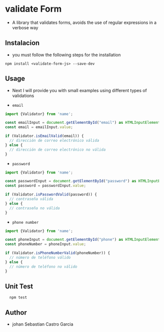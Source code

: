 # validate Form

- A library that validates forms, avoids the use of regular expressions in a verbose way

## Instalacion

- you must follow the following steps for the installation

```npm
npm install <validate-form-js> --save-dev
```

## Usage

- Next I will provide you with small examples using different types of validations

- `email`

```ts
import {Validator} from 'name';

const emailInput = document.getElementById("email") as HTMLInputElement;
const email = emailInput.value;

if (Validator.isEmailValid(email)) {
  // dirección de correo electrónico válida
} else {
  // dirección de correo electrónico no válida
}
```

- `password`

```ts
import {Validator} from 'name';

const passwordInput = document.getElementById("password") as HTMLInputElement;
const password = passwordInput.value;

if (Validator.isPasswordValid(password)) {
  // contraseña válida
} else {
  // contraseña no válida
}
```

- `phone number`

```ts
import {Validator} from 'name';

const phoneInput = document.getElementById("phone") as HTMLInputElement;
const phoneNumber = phoneInput.value;

if (Validator.isPhoneNumberValid(phoneNumber)) {
  // número de teléfono válido
} else {
  // número de teléfono no válido
}
```

## Unit Test

```npm
  npm test
```

## Author

- johan Sebastian Castro Garcia
